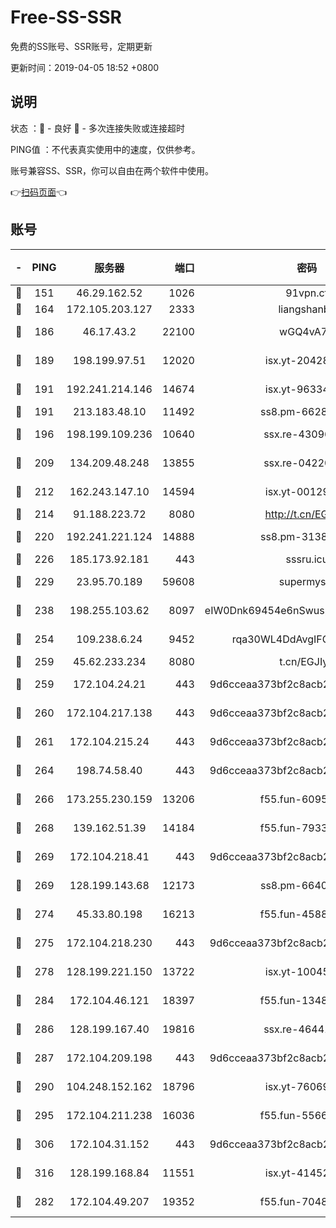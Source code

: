 # Free-SS-SSR

免费的SS账号、SSR账号，定期更新

更新时间：2019-04-05 18:52 +0800

## 说明

状态     ：🙂 - 良好 🙁 - 多次连接失败或连接超时

PING值   ：不代表真实使用中的速度，仅供参考。

账号兼容SS、SSR，你可以自由在两个软件中使用。

👉[扫码页面](https://liesauer.github.io/Free-SS-SSR/)👈

## 账号

|-|PING|服务器|端口|密码|加密方式|区域|
|:----:|:----:|:-----:|-----:|:----:|:----:|:----:|
|🙂|151|46.29.162.52|1026|91vpn.cf|rc4-md5|RU|
|🙂|164|172.105.203.127|2333|liangshanbo|chacha20|JP|
|🙂|186|46.17.43.2|22100|wGQ4vA7D|aes-256-gcm|RU|
|🙂|189|198.199.97.51|12020|isx.yt-20428296|aes-256-cfb|US|
|🙂|191|192.241.214.146|14674|isx.yt-96334607|aes-256-cfb|US|
|🙂|191|213.183.48.10|11492|ss8.pm-66285034|rc4-md5|RU|
|🙂|196|198.199.109.236|10640|ssx.re-43096758|aes-256-cfb|US|
|🙂|209|134.209.48.248|13855|ssx.re-04220668|aes-256-cfb|US|
|🙂|212|162.243.147.10|14594|isx.yt-00129224|aes-256-cfb|US|
|🙂|214|91.188.223.72|8080|http://t.cn/EGJIyrl|rc4-md5|RU|
|🙂|220|192.241.221.124|14888|ss8.pm-31382294|aes-256-cfb|US|
|🙂|226|185.173.92.181|443|sssru.icu|rc4-md5|RU|
|🙂|229|23.95.70.189|59608|supermyssr|chacha20-ietf|US|
|🙂|238|198.255.103.62|8097|eIW0Dnk69454e6nSwuspv9DmS201tQ0D|aes-256-cfb|US|
|🙂|254|109.238.6.24|9452|rqa30WL4DdAvgIFG6Fs3znzTa|aes-256-cfb|FR|
|🙂|259|45.62.233.234|8080|t.cn/EGJIyrl|rc4-md5|CA|
|🙂|259|172.104.24.21|443|9d6cceaa373bf2c8acb22e60b6a58be6|aes-256-cfb|US|
|🙂|260|172.104.217.138|443|9d6cceaa373bf2c8acb22e60b6a58be6|aes-256-cfb|US|
|🙂|261|172.104.215.24|443|9d6cceaa373bf2c8acb22e60b6a58be6|aes-256-cfb|US|
|🙂|264|198.74.58.40|443|9d6cceaa373bf2c8acb22e60b6a58be6|aes-256-cfb|US|
|🙂|266|173.255.230.159|13206|f55.fun-60953753|aes-256-cfb|US|
|🙂|268|139.162.51.39|14184|f55.fun-79338147|aes-256-cfb|SG|
|🙂|269|172.104.218.41|443|9d6cceaa373bf2c8acb22e60b6a58be6|aes-256-cfb|US|
|🙂|269|128.199.143.68|12173|ss8.pm-66400443|aes-256-cfb|SG|
|🙂|274|45.33.80.198|16213|f55.fun-45880587|aes-256-cfb|US|
|🙂|275|172.104.218.230|443|9d6cceaa373bf2c8acb22e60b6a58be6|aes-256-cfb|US|
|🙂|278|128.199.221.150|13722|isx.yt-10045081|aes-256-cfb|SG|
|🙂|284|172.104.46.121|18397|f55.fun-13486304|aes-256-cfb|SG|
|🙂|286|128.199.167.40|19816|ssx.re-46441755|aes-256-cfb|SG|
|🙂|287|172.104.209.198|443|9d6cceaa373bf2c8acb22e60b6a58be6|aes-256-cfb|US|
|🙂|290|104.248.152.162|18796|isx.yt-76069686|aes-256-cfb|SG|
|🙂|295|172.104.211.238|16036|f55.fun-55663188|aes-256-cfb|US|
|🙂|306|172.104.31.152|443|9d6cceaa373bf2c8acb22e60b6a58be6|aes-256-cfb|US|
|🙂|316|128.199.168.84|11551|isx.yt-41452908|aes-256-cfb|SG|
|🙂|282|172.104.49.207|19352|f55.fun-70481610|aes-256-cfb|SG|

